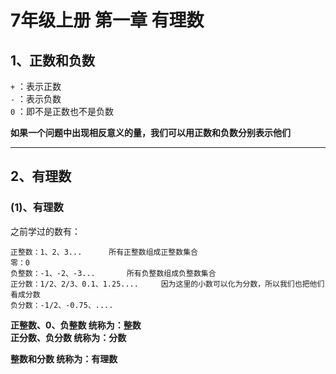 # 7年级上册 第一章 有理数

## 1、正数和负数

`+` ：表示正数  
`-` ：表示负数  
`0` ：即不是正数也不是负数  

**如果一个问题中出现相反意义的量，我们可以用正数和负数分别表示他们**  

--------

## 2、有理数

### (1)、有理数

之前学过的数有：  

```
正整数：1、2、3...      所有正整数组成正整数集合
零：0
负整数：-1、-2、-3...       所有负整数组成负整数集合
正分数：1/2、2/3、0.1、1.25....     因为这里的小数可以化为分数，所以我们也把他们看成分数
负分数：-1/2、-0.75、....
```

**正整数、0、负整数 统称为：整数**  
**正分数、负分数 统称为：分数**  

**整数和分数 统称为：有理数**  



